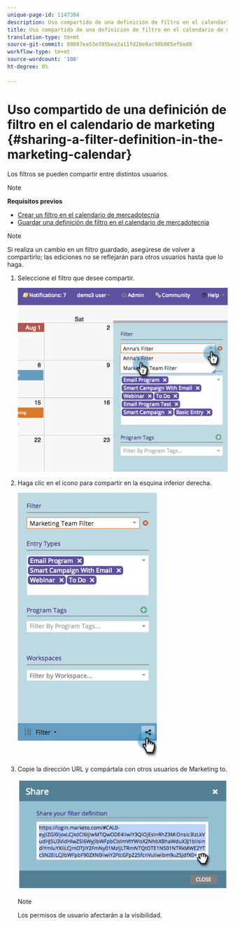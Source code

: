 ```yaml
---
unique-page-id: 1147304
description: Uso compartido de una definición de filtro en el calendario de marketing - Documentos de marketing - Documentación del producto
title: Uso compartido de una definición de filtro en el calendario de marketing
translation-type: tm+mt
source-git-commit: 00887ea53e395bea3a11fd28e0ac98b085ef6ed8
workflow-type: tm+mt
source-wordcount: '108'
ht-degree: 0%

---
```



# Uso compartido de una definición de filtro en el calendario de marketing {#sharing-a-filter-definition-in-the-marketing-calendar}

Los filtros se pueden compartir entre distintos usuarios.

>[!NOTE]
>
>**Requisitos previos**
>
>* [Crear un filtro en el calendario de mercadotecnia](filtering-the-marketing-calendar.md)
>* [Guardar una definición de filtro en el calendario de mercadotecnia](saving-a-filter-definition-in-the-marketing-calendar.md)

>



>[!NOTE]
>
> Si realiza un cambio en un filtro guardado, asegúrese de volver a compartirlo; las ediciones no se reflejarán para otros usuarios hasta que lo haga.

1. Seleccione el filtro que desee compartir.

   ![](assets/image2014-9-24-11-3a31-3a19.png)

1. Haga clic en el icono para compartir en la esquina inferior derecha.

   ![](assets/image2014-9-24-11-3a31-3a24.png)

1. Copie la dirección URL y compártala con otros usuarios de Marketing to.

   ![](assets/image2014-9-24-11-3a31-3a29.png)

   >[!NOTE]
   >
   >Los permisos de usuario afectarán a la visibilidad.

